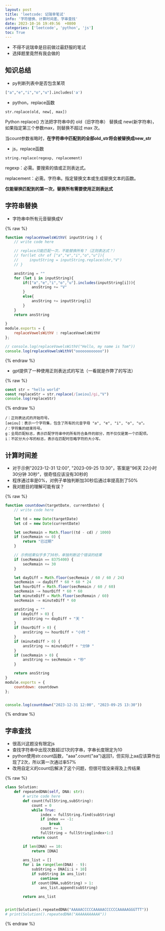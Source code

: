 ```yaml
---
layout: post
title: 'leetcode: 记瑞幸笔试'
info: '字符替换、计算时间差、字串查找'
date: 2023-10-16 19:49:56  +0800
categories: ['leetcode', 'python', 'js']
toc: True
---
```



- 不得不说瑞幸是目前做过最舒服的笔试
- 选择题里竟然有我会做的



## 知识总结

- py判断列表中是否包含某项

```py
["a","e","i","o","u"].includes('a')
```

- python，replace函数

```
str.replace(old, new[, max])
```

Python replace() 方法把字符串中的 old（旧字符串） 替换成 new(新字符串)，如果指定第三个参数max，则替换不超过 max 次。  

当count参数省略时，**在字符串中匹配到的全部old_str将会被替换成new_str**


- js，replace函数

```
string.replace(regexp, replacement)
```

regexp：必需。要搜索的值或正则表达式。

replacement：必需。字符串。指定替换文本或生成替换文本的函数。

**仅能替换匹配到的第一次，替换所有需要使用正则表达式**


## 字符串替换

- 字符串中所有元音替换成V


{% raw %}
```js
function replaceVowelsWithV( inputString ) {
    // write code here

    // replace只能匹配一次，不能替换所有？（正则表达式？）
    // for(let chr of ["a","e","i","o","u"]){
    //     inputString = inputString.replace(chr,"V")
    // }

    ansString = ""
    for (let i in inputString){
        if(["a","e","i","o","u"].includes(inputString[i])){
            ansString += "V"
        }
        else{
            ansString += inputString[i]
        }
    }
    return ansString
    
}
module.exports = {
    replaceVowelsWithV : replaceVowelsWithV
};

// console.log(replaceVowelsWithV("Hello, my name is Tom"))
console.log(replaceVowelsWithV("oooooooooooo"))
```
{% endraw %}


- gpt提供了一种使用正则表达式的写法（一看就是作弊了的写法）

{% raw %}
```js
const str = "hello world"
const replaceStr = str.replace(/[aeiou]/gi,"V")
console.log(replaceStr)
```
{% endraw %}

```
/：正则表达式的开始符号。
[aeiou]：表示一个字符集，包含了所有的元音字母 "a", "e", "i", "o", "u"。
/：字符集的结束符号。
g：全局匹配标志，表示匹配字符串中的所有符合条件的部分，而不仅仅是第一个匹配项。
i：不区分大小写的标志，表示在匹配时忽略字符的大小写。
```


## 计算时间差

- 对于示例"2023-12-31 12:00", "2023-09-25 13:30"，答案是"96天 22小时 30分钟 30秒"，很奇怪应该没有30秒的
- 程序通过率是0%，对例子单独判断加30秒后通过率提高到了50%
- 我对题目的理解可能有误？

{% raw %}
```js
function countdown(targetDate, currentDate) {
    // write code here

    let td = new Date(targetDate)
    let cd = new Date(currentDate)

    let secRemain = Math.floor((td - cd) / 1000)
    if (secRemain <= 0) {
        return "已过期"
    }

    // 示例结果似乎多了30秒，单独判断这个错误的结果
    if (secRemain == 8375400) {
        secRemain += 30
    }

    let dayDiff = Math.floor(secRemain / 60 / 60 / 24)
    secRemain -= dayDiff * 60 * 60 * 24
    let hourDiff = Math.floor(secRemain / 60 / 60)
    secRemain -= hourDiff * 60 * 60
    let minuteDiff = Math.floor(secRemain / 60)
    secRemain -= minuteDiff * 60

    ansString = ""
    if (dayDiff > 0) {
        ansString += dayDiff + "天 "
    }
    if (hourDiff > 0) {
        ansString += hourDiff + "小时 "
    }
    if (minuteDiff > 0) {
        ansString += minuteDiff + "分钟 "
    }
    if (secRemain > 0) {
        ansString += secRemain + "秒"
    }

    return ansString
}
module.exports = {
    countdown: countdown
};


console.log(countdown("2023-12-31 12:00", "2023-09-25 13:30"))

```
{% endraw %}



## 字串查找

- 很高兴这题没有限定js
- 查找字符串中出现次数超过1次的字串，字串长度限定为10
- python使用str.count函数，"aaa".count("aa")返回1，但实际上aa应该算作出现了2次，所以第一次通过率57%
- 改用自定义的count后解决了这个问题，但很可惜没来得及上传结果

{% raw %}
```py
class Solution:
    def repeatedDNA(self, DNA: str):
        # write code here
        def count(fullString,subString):
            count = 0
            while True:
                index = fullString.find(subString)
                if index == -1:
                    break
                count += 1
                fullString = fullString[index+1:]
            return count

        if len(DNA) == 10:
            return [DNA]
        
        ans_list = []
        for i in range(len(DNA) - 9):
            subString = DNA[i:i + 10]
            if subString in ans_list:
                continue
            if count(DNA,subString) > 1:
                ans_list.append(subString)

        return ans_list


print(Solution().repeatedDNA("AAAAACCCCCAAAAACCCCCCAAAAAGGGTTT"))
# print(Solution().repeatedDNA("AAAAAAAAAAA"))
```
{% endraw %}


<!--![引入图片]({{site.url}}/image/leetcode/2023-10-16-ruixing/image_1.jpg) -->